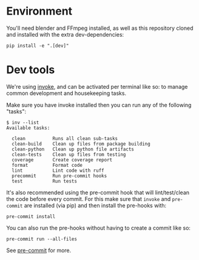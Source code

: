 # Environment

You'll need blender and FFmpeg installed, as well as this repository cloned and installed with the extra dev-dependencies:
```shell
pip install -e ".[dev]"
```

# Dev tools

We're using [invoke](https://docs.pyinvoke.org/en/stable/), and can be activated per terminal like so:
 to manage common development and housekeeping tasks.

Make sure you have invoke installed then you can run any of the following "tasks":

```
$ inv --list
Available tasks:

  clean          Runs all clean sub-tasks
  clean-build    Clean up files from package building
  clean-python   Clean up python file artifacts
  clean-tests    Clean up files from testing
  coverage       Create coverage report
  format         Format code
  lint           Lint code with ruff
  precommit      Run pre-commit hooks
  test           Run tests
```


It's also recommended using the pre-commit hook that will lint/test/clean 
the code before every commit. For this make sure that `invoke` and `pre-commit` are 
installed (via pip) and then install the pre-hooks with: 

```
pre-commit install
```

You can also run the pre-hooks without having to create a commit like so:

```
pre-commit run --all-files
```

See [pre-commit](https://pre-commit.com/#intro) for more.
